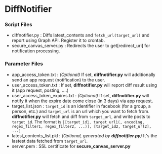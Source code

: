 # DiffNotifier

### Script Files ###
* diffnotifier.py : Diffs latest_contents and `fetch_url(target_url)` and report using Graph API. Register it to crontab.
* secure_canvas_server.py : Redirects the user to get[redirect_uri] for notification processing.

### Parameter Files ###
* app_access_token.txt : *(Optional)* If set, <strong>diffnotifier.py</strong> will additionally send an app request (notification) to the user.
* user_access_token.txt : If set, <strong>diffnotifier.py</strong> will report diff result using it (app request, posting, ....)
* user_access_token_expires.txt : *(Optional)* If set, <strong>diffnotifier.py</strong> will notify it when the expire date come close (in 3 days) via app request.
* target_list.json : `target_id` is an identifier in facebook (for a group, a person, etc.) and `target_url` is an url which you want to fetch from. <strong>diffnotifier.py</strong> will fetch and diff from `target_url`, and write posts to `target_id`. The format is `[[target_id1, target_url1(, encoding, regex_filter1, regex_filter2, ...)], [target_id2, target_url2], ...]`
* latest_contents_list.pkl : *(Optional, generated by <strong>diffnotifier.py</strong>)* It's the lastest data fetched from `target_url`.
* server.pem : SSL certificate for <strong>secure_canvas_server.py</strong>
